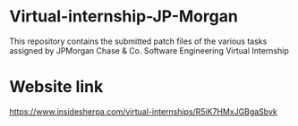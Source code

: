 # Virtual-internship-JP-Morgan

This repository contains the submitted patch files of the various tasks assigned by JPMorgan Chase & Co. Software Engineering Virtual Internship

# Website link

https://www.insidesherpa.com/virtual-internships/R5iK7HMxJGBgaSbvk
